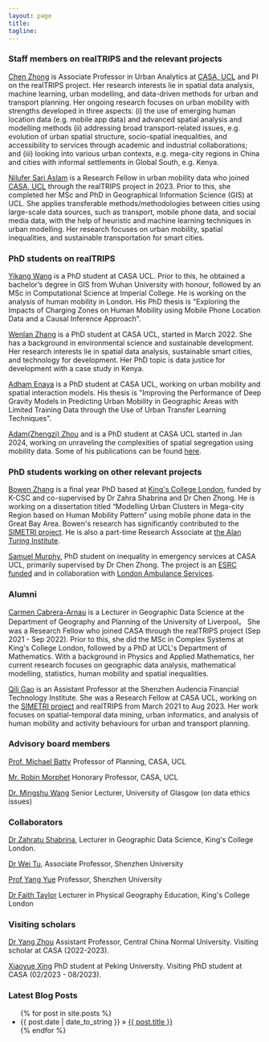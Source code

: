 ```yaml
---
layout: page
title: 
tagline:
---
```




### Staff members on realTRIPS and the relevant projects

[Chen Zhong](https://profiles.ucl.ac.uk/46973) is Associate Professor in Urban Analytics at [CASA, UCL](https://www.ucl.ac.uk/bartlett/casa) and PI on the realTRIPS project. Her research interests lie in spatial data analysis, machine learning, urban modelling, and data-driven methods for urban and transport planning. Her ongoing research focuses on urban mobility with strengths developed in three aspects: (i) the use of emerging human location data (e.g. mobile app data) and advanced spatial analysis and modelling methods (ii) addressing broad transport-related issues, e.g. evolution of urban spatial structure, socio-spatial inequalities, and accessibility to services through academic and industrial collaborations; and (iii) looking into various urban contexts, e.g. mega-city regions in China and cities with informal settlements in Global South, e.g. Kenya.

[Nilufer Sari Aslam](https://scholar.google.co.uk/citations?user=ha04uDcAAAAJ&hl=en) is a Research Fellow in urban mobility data who joined [CASA, UCL](https://www.ucl.ac.uk/bartlett/casa) through the realTRIPS project in 2023. Prior to this, she completed her MSc and PhD in Geographical Information Science (GIS) at UCL. She applies transferable methods/methodologies between cities using large-scale data sources, such as transport, mobile phone data, and social media data, with the help of heuristic and machine learning techniques in urban modelling. Her research focuses on urban mobility, spatial inequalities, and sustainable transportation for smart cities. 

### PhD students on realTRIPS

[Yikang Wang](https://yikang.site/) is a PhD student at CASA UCL. Prior to this, he obtained a bachelor’s degree in GIS from Wuhan University with honour, followed by an MSc in Computational Science at Imperial College. He is working on the analysis of human mobility in London. His PhD thesis is "Exploring the Impacts of Charging Zones on Human Mobility using Mobile Phone Location Data and a Causal Inference Approach".

[Wenlan Zhang](http://www.zhangwenlan.com/) is a PhD student at CASA UCL, started in March 2022. She has a background in environmental science and sustainable development. Her research interests lie in spatial data analysis, sustainable smart cities, and technology for development. Her PhD topic is data justice for development with a case study in Kenya. 

[Adham Enaya](https://www.ucl.ac.uk/bartlett/casa/adham-enaya) is a PhD student at CASA UCL, working on urban mobility and spatial interaction models. His thesis is "Improving the Performance of Deep Gravity Models in Predicting Urban Mobility in Geographic Areas with Limited Training Data through the Use of Urban Transfer Learning Techniques".

[Adam(Zhengzi) Zhou](https://adamzhou.site/) and is a PhD student at CASA UCL started in Jan 2024, working on unraveling the complexities of spatial segregation using mobility data. Some of his publications can be found [here](https://scholar.google.com/citations?user=6LwvM_8AAAAJ&hl=zh-CN). 


### PhD students working on other relevant projects

[Bowen Zhang](https://bowenzhang.org/) is a final year PhD based at [King's College London](https://www.kcl.ac.uk/geography), funded by K-CSC and co-supervised by Dr Zahra Shabrina and Dr Chen Zhong. He is working on a dissertation titled “Modelling Urban Clusters in Mega-city Region based on Human Mobility Pattern” using mobile phone data in the Great Bay Area. Bowen's research has significantly contributed to the [SIMETRI project](https://simetri.uk/about-the-project). He is also a part-time Research Associate at [the Alan Turing Institute](https://www.turing.ac.uk/).

[Samuel Murphy](https://www.linkedin.com/in/sam-murphy-4a8570171/?originalSubdomain=uk), PhD student on inequality in emergency services at CASA UCL, primarily supervised by Dr Chen Zhong. The project is an [ESRC funded](https://ubel-dtp.ac.uk/) and in collaboration with [London Ambulance Services](https://www.londonambulance.nhs.uk/).
 
### Alumni

[Carmen Cabrera-Arnau](https://www.ucl.ac.uk/~ucahcca/) is a Lecturer in Geographic Data Science at the Department of Geography and Planning of the University of Liverpool。 She was a Research Fellow who joined CASA through the realTRIPS project (Sep 2021 - Sep 2022). Prior to this, she did the MSc in Complex Systems at King's College London, followed by a PhD at UCL's Department of Mathematics. With a background in Physics and Applied Mathematics, her current research focuses on geographic data analysis, mathematical modelling, statistics, human mobility and spatial inequalities. 

[Qili Gao](https://www.gaoqili.cn/) is an Assistant Professor at the Shenzhen Audencia Financial Technology Institute. She was a Research Fellow at CASA UCL, working on the [SIMETRI project](https://simetri.uk/about-the-project) and realTRIPS from March 2021 to Aug 2023. Her work focuses on spatial-temporal data mining, urban informatics, and analysis of human mobility and activity behaviours for urban and transport planning. 


### Advisory board members 

[Prof. Michael Batty](http://www.complexcity.info/) Professor of Planning, CASA, UCL

[Mr. Robin Morphet](https://profiles.ucl.ac.uk/2086) Honorary Professor, CASA, UCL

[Dr. Mingshu Wang](https://mingshuwang.org/) Senior Lecturer, University of Glasgow (on data ethics issues)

### Collaborators

[Dr Zahratu Shabrina](https://www.kcl.ac.uk/people/zahratu-shabrina), Lecturer in Geographic Data Science, King's College London. 

[Dr Wei Tu](https://spatialsmart.github.io/), Associate Professor, Shenzhen University

[Prof Yang Yue](https://saup.szu.edu.cn/info/1092/1413.htm) Professor, Shenzhen University

[Dr Faith Taylor](https://www.kcl.ac.uk/people/faith-taylor) Lecturer in Physical Geography Education, King's College London


### Visiting scholars

[Dr Yang Zhou](http://ccnucity.ccnu.edu.cn/info/1053/6778.htm) Assistant Professor, Central China Normal University. Visiting scholar at CASA (2022-2023).

[Xiaoyue Xing](https://scholar.google.com/citations?user=1ur-jfQAAAAJ&hl=zh-CN) PhD student at Peking University. Visiting PhD student at CASA (02/2023 - 08/2023).

### Latest Blog Posts

<ul class="posts">
  {% for post in site.posts %}
    <li><span>{{ post.date | date_to_string }}</span> &raquo; <a href="{{ site.baseurl }}{{ post.url }}">{{ post.title }}</a></li>
  {% endfor %}
</ul>
